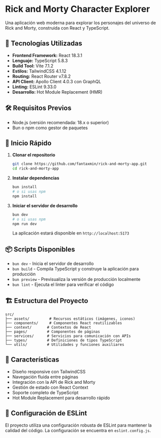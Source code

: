 # Rick and Morty Character Explorer

Una aplicación web moderna para explorar los personajes del universo de Rick and Morty, construida con React y TypeScript.

## 🚀 Tecnologías Utilizadas

- **Frontend Framework:** React 18.3.1
- **Lenguaje:** TypeScript 5.8.3
- **Build Tool:** Vite 7.1.2
- **Estilos:** TailwindCSS 4.1.12
- **Routing:** React Router v7.8.2
- **API Client:** Apollo Client 4.0.3 con GraphQL
- **Linting:** ESLint 9.33.0
- **Desarrollo:** Hot Module Replacement (HMR)

## 🛠️ Requisitos Previos

- Node.js (versión recomendada: 18.x o superior)
- Bun o npm como gestor de paquetes

## 🚦 Inicio Rápido

1. **Clonar el repositorio**
   ```bash
   git clone https://github.com/fantaxmin/rick-and-morty-app.git
   cd rick-and-morty-app
   ```

2. **Instalar dependencias**
   ```bash
   bun install
   # o si usas npm
   npm install
   ```

3. **Iniciar el servidor de desarrollo**
   ```bash
   bun dev
   # o si usas npm
   npm run dev
   ```

   La aplicación estará disponible en `http://localhost:5173`

## 📦 Scripts Disponibles

- `bun dev` - Inicia el servidor de desarrollo
- `bun build` - Compila TypeScript y construye la aplicación para producción
- `bun preview` - Previsualiza la versión de producción localmente
- `bun lint` - Ejecuta el linter para verificar el código

## 🏗️ Estructura del Proyecto

```
src/
├── assets/         # Recursos estáticos (imágenes, iconos)
├── components/     # Componentes React reutilizables
├── context/       # Contextos de React
├── pages/         # Componentes de páginas
├── services/      # Servicios para comunicación con APIs
├── types/         # Definiciones de tipos TypeScript
└── utils/         # Utilidades y funciones auxiliares
```

## 🎨 Características

- Diseño responsive con TailwindCSS
- Navegación fluida entre páginas
- Integración con la API de Rick and Morty
- Gestión de estado con React Context
- Soporte completo de TypeScript
- Hot Module Replacement para desarrollo rápido

## 📝 Configuración de ESLint

El proyecto utiliza una configuración robusta de ESLint para mantener la calidad del código. La configuración se encuentra en `eslint.config.js`.
